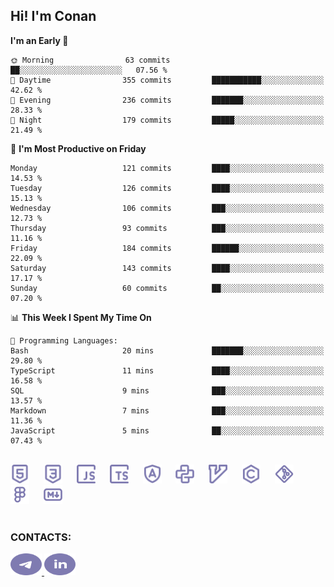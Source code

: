 ## Hi! I'm Conan

<!--START_SECTION:waka-->
**I'm an Early 🐤** 

```text
🌞 Morning                63 commits          ██░░░░░░░░░░░░░░░░░░░░░░░   07.56 % 
🌆 Daytime                355 commits         ███████████░░░░░░░░░░░░░░   42.62 % 
🌃 Evening                236 commits         ███████░░░░░░░░░░░░░░░░░░   28.33 % 
🌙 Night                  179 commits         █████░░░░░░░░░░░░░░░░░░░░   21.49 % 
```
📅 **I'm Most Productive on Friday** 

```text
Monday                   121 commits         ████░░░░░░░░░░░░░░░░░░░░░   14.53 % 
Tuesday                  126 commits         ████░░░░░░░░░░░░░░░░░░░░░   15.13 % 
Wednesday                106 commits         ███░░░░░░░░░░░░░░░░░░░░░░   12.73 % 
Thursday                 93 commits          ███░░░░░░░░░░░░░░░░░░░░░░   11.16 % 
Friday                   184 commits         ██████░░░░░░░░░░░░░░░░░░░   22.09 % 
Saturday                 143 commits         ████░░░░░░░░░░░░░░░░░░░░░   17.17 % 
Sunday                   60 commits          ██░░░░░░░░░░░░░░░░░░░░░░░   07.20 % 
```


📊 **This Week I Spent My Time On** 

```text
💬 Programming Languages: 
Bash                     20 mins             ███████░░░░░░░░░░░░░░░░░░   29.80 % 
TypeScript               11 mins             ████░░░░░░░░░░░░░░░░░░░░░   16.58 % 
SQL                      9 mins              ███░░░░░░░░░░░░░░░░░░░░░░   13.57 % 
Markdown                 7 mins              ███░░░░░░░░░░░░░░░░░░░░░░   11.36 % 
JavaScript               5 mins              ██░░░░░░░░░░░░░░░░░░░░░░░   07.43 % 
```


<!--END_SECTION:waka-->


<br>

<div align="left">
  <img src="icons/skills/html.svg" height="30" alt="html5"/>
  <img width="15"/>
  <img src="icons/skills/css.svg" height="30" alt="css"/>
    <img width="15"/>
  <img src="icons/skills/javascript.svg" height="30" alt="javascript"/>
  <img width="15"/>
  <img src="icons/skills/typescript.svg" height="30" alt="typescript"/>
  <img width="15"/>
  <img src="icons/skills/angular.svg" height="30" alt="angular"/>
  <img width="15"/>
  <img src="icons/skills/python.svg" height="30" alt="python"/>
  <img width="15"/>
  <img src="icons/skills/vim.svg" height="30" alt="vim"  />
  <img width="15"/>
  <img src="icons/skills/c.svg" height="30" alt="c"/>
  <img width="15"/>
  <img src="icons/skills/git.svg" height="30" alt="git"/>
  <img width="15"/>
  <img src="icons/skills/figma.svg" height="30" alt="figma"/>
  <img width="15"/>
  <img src="icons/skills/markdown.svg" height="30" alt="markdown"/>
</div>

<br>


### CONTACTS:

<div align="left">
  <a href="https://t.me/gkkconan">
    <img src="icons/contacts/telegram.svg" width="50" height="35" alt="telegram"/>
  </a>
  <a href="https://www.linkedin.com/in/gkkconan">
    <img src="icons/contacts/linkedin.svg" width="50" height="35" alt="linkedin"/>
  </a>
</div>
